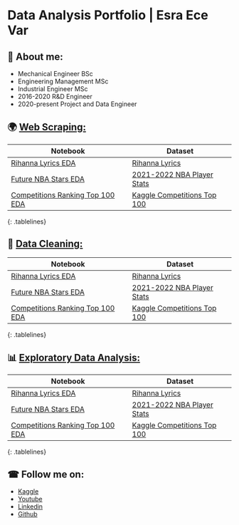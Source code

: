 # Data Analysis Portfolio | Esra Ece Var

## 🚩 About me:
* Mechanical Engineer BSc
* Engineering Management MSc
* Industrial Engineer MSc
* 2016-2020 R&D Engineer
* 2020-present Project and Data Engineer


## 🌍 [Web Scraping:](https://github.com/VivoVinco/Web-Scraping)
| Notebook | Dataset |
| ------- | ------ |
| [Rihanna Lyrics EDA](https://www.kaggle.com/vivovinco/rihanna-lyrics-eda)      | [Rihanna Lyrics](https://www.kaggle.com/vivovinco/rihanna-lyrics)     |
| [Future NBA Stars EDA](https://www.kaggle.com/vivovinco/future-nba-superstars-eda)      | [2021-2022 NBA Player Stats](https://www.kaggle.com/vivovinco/nba-player-stats)    |
| [Competitions Ranking Top 100 EDA](https://www.kaggle.com/vivovinco/competitions-ranking-top-100-eda)      | [Kaggle Competitions Top 100](https://www.kaggle.com/vivovinco/kaggle-competitions-top-100)    |
{: .tablelines}


## 🧹 [Data Cleaning:](https://github.com/VivoVinco/Data-Cleaning)
| Notebook | Dataset |
| ------- | ------ |
| [Rihanna Lyrics EDA](https://www.kaggle.com/vivovinco/rihanna-lyrics-eda)      | [Rihanna Lyrics](https://www.kaggle.com/vivovinco/rihanna-lyrics)     |
| [Future NBA Stars EDA](https://www.kaggle.com/vivovinco/future-nba-superstars-eda)      | [2021-2022 NBA Player Stats](https://www.kaggle.com/vivovinco/nba-player-stats)    |
| [Competitions Ranking Top 100 EDA](https://www.kaggle.com/vivovinco/competitions-ranking-top-100-eda)      | [Kaggle Competitions Top 100](https://www.kaggle.com/vivovinco/kaggle-competitions-top-100)    |
{: .tablelines}


## 📊 [Exploratory Data Analysis:](https://github.com/VivoVinco/EDA)
| Notebook | Dataset |
| ------- | ------ |
| [Rihanna Lyrics EDA](https://www.kaggle.com/vivovinco/rihanna-lyrics-eda)      | [Rihanna Lyrics](https://www.kaggle.com/vivovinco/rihanna-lyrics)     |
| [Future NBA Stars EDA](https://www.kaggle.com/vivovinco/future-nba-superstars-eda)      | [2021-2022 NBA Player Stats](https://www.kaggle.com/vivovinco/nba-player-stats)    |
| [Competitions Ranking Top 100 EDA](https://www.kaggle.com/vivovinco/competitions-ranking-top-100-eda)      | [Kaggle Competitions Top 100](https://www.kaggle.com/vivovinco/kaggle-competitions-top-100)    |
{: .tablelines}


## ☎ Follow me on:
* [Kaggle](https://www.kaggle.com/vivovinco)
* [Youtube](https://www.youtube.com/channel/UCumszIKuMAt1NoAjrIK4L1g)
* [Linkedin](https://www.linkedin.com/in/esraecevar/)
* [Github](https://github.com/VivoVinco)
